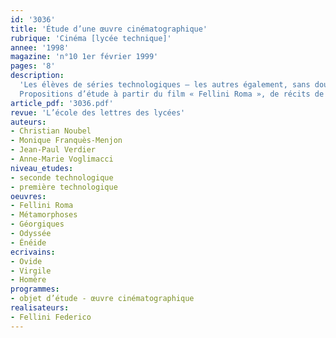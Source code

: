 ```yaml
---
id: '3036'
title: 'Étude d’une œuvre cinématographique'
rubrique: 'Cinéma [lycée technique]'
annee: '1998'
magazine: 'n°10 1er février 1999'
pages: '8'
description: 
  'Les élèves de séries technologiques – les autres également, sans doute – manquent de références culturelles. Ils ignorent aussi souvent que les grandes œuvres des différents domaines entretiennent entre elles des rapports de connivence ou d’analogie par des allusions, des citations, des concordances. Si l’on étudie une œuvre pour elle-même, ou que toute l’étude est envisagée selon des approches purement techniques, on ne communique aux élèves ni l’idée qu’une œuvre majeure s’inscrit dans une continuité, ni l’idée que les œuvres de quelque importance comptent en raison de préoccupations essentielles aux hommes et souvent universelles…
  Propositions d’étude à partir du film « Fellini Roma », de récits de descente aux enfers (Ovide, Virgile, Homère), afin de former les élèves au repérage des indices culturels (ici l’allégorie) dans une œuvre cinématographique.'
article_pdf: '3036.pdf'
revue: 'L’école des lettres des lycées'
auteurs:
- Christian Noubel
- Monique Franquès-Menjon
- Jean-Paul Verdier
- Anne-Marie Voglimacci
niveau_etudes:
- seconde technologique
- première technologique
oeuvres:
- Fellini Roma
- Métamorphoses
- Géorgiques
- Odyssée
- Énéide
ecrivains:
- Ovide
- Virgile
- Homère
programmes:
- objet d’étude - œuvre cinématographique
realisateurs:
- Fellini Federico
---
```

